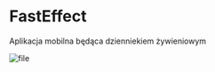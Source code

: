 # FastEffect
Aplikacja mobilna będąca dzienniekiem żywieniowym


![file](https://user-images.githubusercontent.com/42642793/99153342-3b870e00-26a8-11eb-9609-ad49833ef799.png)

